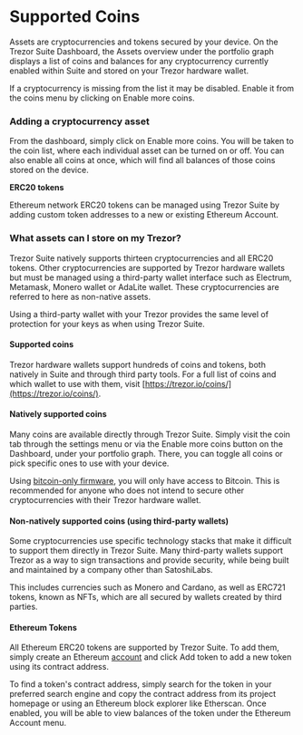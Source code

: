 # Supported Coins

Assets are cryptocurrencies and tokens secured by your device. On the Trezor Suite Dashboard, the Assets overview under the portfolio graph displays a list of coins and balances for any cryptocurrency currently enabled within Suite and stored on your Trezor hardware wallet.

If a cryptocurrency is missing from the list it may be disabled. Enable it from the coins menu by clicking on Enable more coins.

### Adding a cryptocurrency asset

From the dashboard, simply click on Enable more coins. You will be taken to the coin list, where each individual asset can be turned on or off. You can also enable all coins at once, which will find all balances of those coins stored on the device.

**ERC20 tokens**

Ethereum network ERC20 tokens can be managed using Trezor Suite by adding custom token addresses to a new or existing Ethereum Account.

### What assets can I store on my Trezor?

Trezor Suite natively supports thirteen cryptocurrencies and all ERC20 tokens. Other cryptocurrencies are supported by Trezor hardware wallets but must be managed using a third-party wallet interface such as Electrum, Metamask, Monero wallet or AdaLite wallet. These cryptocurrencies are referred to here as non-native assets.

Using a third-party wallet with your Trezor provides the same level of protection for your keys as when using Trezor Suite.

#### Supported coins

Trezor hardware wallets support hundreds of coins and tokens, both natively in Suite and through third party tools. For a full list of coins and which wallet to use with them, visit [https://trezor.io/coins/](https://trezor.io/coins/).

#### Natively supported coins

Many coins are available directly through Trezor Suite. Simply visit the coin tab through the settings menu or via the Enable more coins button on the Dashboard, under your portfolio graph. There, you can toggle all coins or pick specific ones to use with your device.

Using [bitcoin-only firmware](https://shop.trezor.io/btc-only/), you will only have access to Bitcoin. This is recommended for anyone who does not intend to secure other cryptocurrencies with their Trezor hardware wallet.

#### Non-natively supported coins \(using third-party wallets\)

Some cryptocurrencies use specific technology stacks that make it difficult to support them directly in Trezor Suite. Many third-party wallets support Trezor as a way to sign transactions and provide security, while being built and maintained by a company other than SatoshiLabs.

This includes currencies such as Monero and Cardano, as well as ERC721 tokens, known as NFTs, which are all secured by wallets created by third parties.

#### Ethereum Tokens

All Ethereum ERC20 tokens are supported by Trezor Suite. To add them, simply create an Ethereum [account](https://www.notion.so/Accounts-60adc181cc424c90877650768cb8053d) and click Add token to add a new token using its contract address.

To find a token's contract address, simply search for the token in your preferred search engine and copy the contract address from its project homepage or using an Ethereum block explorer like Etherscan. Once enabled, you will be able to view balances of the token under the Ethereum Account menu.

